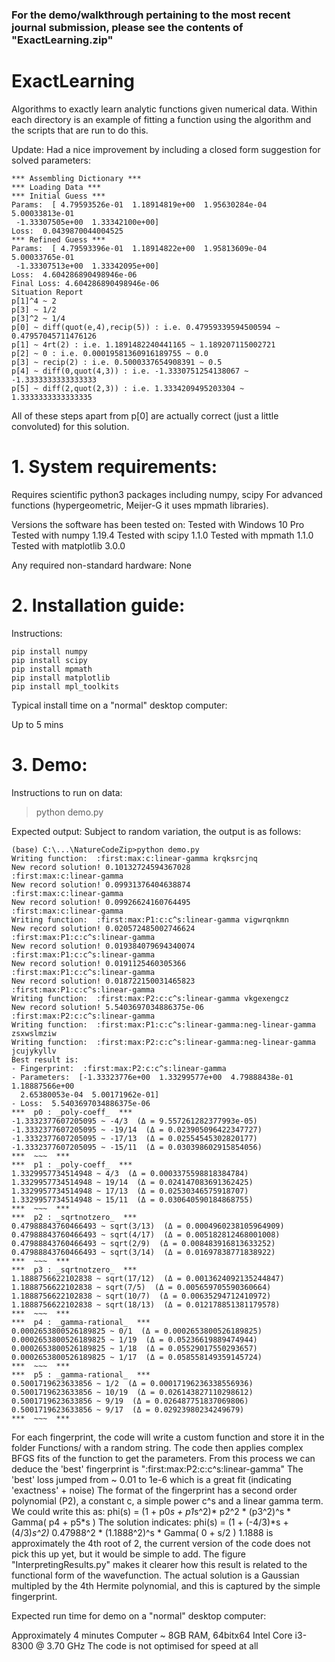 ### For the demo/walkthrough pertaining to the most recent journal submission, please see the contents of "ExactLearning.zip"

# ExactLearning
Algorithms to exactly learn analytic functions given numerical data.
Within each directory is an example of fitting a function using the algorithm and the scripts that are run to do this.


Update:
Had a nice improvement by including a closed form suggestion for solved parameters: 

```
*** Assembling Dictionary ***
*** Loading Data ***
*** Initial Guess ***
Params:  [ 4.79593526e-01  1.18914819e+00  1.95630284e-04  5.00033813e-01
 -1.33307505e+00  1.33342100e+00]
Loss:  0.0439870044004525
*** Refined Guess ***
Params:  [ 4.79593396e-01  1.18914822e+00  1.95813609e-04  5.00033765e-01
 -1.33307513e+00  1.33342095e+00]
Loss:  4.604286890498946e-06
Final Loss: 4.604286890498946e-06
Situation Report
p[1]^4 ~ 2
p[3] ~ 1/2
p[3]^2 ~ 1/4
p[0] ~ diff(quot(e,4),recip(5)) : i.e. 0.47959339594500594 ~ 0.47957045711476126
p[1] ~ 4rt(2) : i.e. 1.1891482240441165 ~ 1.189207115002721
p[2] ~ 0 : i.e. 0.00019581360916189755 ~ 0.0
p[3] ~ recip(2) : i.e. 0.5000337654908391 ~ 0.5
p[4] ~ diff(0,quot(4,3)) : i.e. -1.3330751254138067 ~ -1.3333333333333333
p[5] ~ diff(2,quot(2,3)) : i.e. 1.3334209495203304 ~ 1.3333333333333335
```
All of these steps apart from p[0] are actually correct (just a little convoluted) for this solution.


# 1. System requirements:
Requires scientific python3 packages including numpy, scipy
For advanced functions (hypergeometric, Meijer-G it uses mpmath libraries).

Versions the software has been tested on:
Tested with Windows 10 Pro
Tested with numpy 1.19.4
Tested with scipy 1.1.0
Tested with mpmath 1.1.0
Tested with matplotlib 3.0.0

Any required non-standard hardware:
 None

# 2. Installation guide:
Instructions:
```
pip install numpy
pip install scipy
pip install mpmath
pip install matplotlib
pip install mpl_toolkits
```
Typical install time on a "normal" desktop computer:

Up to 5 mins

# 3. Demo:
Instructions to run on data:

  > python demo.py

Expected output:
Subject to random variation, the output is as follows:

```
(base) C:\...\NatureCodeZip>python demo.py
Writing function:  :first:max:c:linear-gamma krqksrcjnq
New record solution! 0.10132724594367028
:first:max:c:linear-gamma
New record solution! 0.09931376404638874
:first:max:c:linear-gamma
New record solution! 0.09926624160764495
:first:max:c:linear-gamma
Writing function:  :first:max:P1:c:c^s:linear-gamma vigwrqnkmn
New record solution! 0.020572485002746624
:first:max:P1:c:c^s:linear-gamma
New record solution! 0.019384079694340074
:first:max:P1:c:c^s:linear-gamma
New record solution! 0.0191125460305366
:first:max:P1:c:c^s:linear-gamma
New record solution! 0.018722150031465823
:first:max:P1:c:c^s:linear-gamma
Writing function:  :first:max:P2:c:c^s:linear-gamma vkgexengcz
New record solution! 5.5403697034886375e-06
:first:max:P2:c:c^s:linear-gamma
Writing function:  :first:max:P1:c:c^s:linear-gamma:neg-linear-gamma zsxwslmziw
Writing function:  :first:max:P2:c:c^s:linear-gamma:neg-linear-gamma jcujykyllv
Best result is:
- Fingerprint:  :first:max:P2:c:c^s:linear-gamma
- Parameters:  [-1.33323776e+00  1.33299577e+00  4.79888438e-01  1.18887566e+00
  2.65380053e-04  5.00171962e-01]
- Loss:  5.5403697034886375e-06
***  p0 : _poly-coeff_  ***
-1.3332377607205095 ~ -4/3  (Δ = 9.557261282377993e-05)
-1.3332377607205095 ~ -19/14  (Δ = 0.023905096422347727)
-1.3332377607205095 ~ -17/13  (Δ = 0.02554545302820177)
-1.3332377607205095 ~ -15/11  (Δ = 0.030398602915854056)
***  ~~~  ***
***  p1 : _poly-coeff_  ***
1.3329957734514948 ~ 4/3  (Δ = 0.0003375598818384784)
1.3329957734514948 ~ 19/14  (Δ = 0.024147083691362425)
1.3329957734514948 ~ 17/13  (Δ = 0.02530346575918707)
1.3329957734514948 ~ 15/11  (Δ = 0.030640590184868755)
***  ~~~  ***
***  p2 : _sqrtnotzero_  ***
0.47988843760466493 ~ sqrt(3/13)  (Δ = 0.0004960238105964909)
0.47988843760466493 ~ sqrt(4/17)  (Δ = 0.005182812468001008)
0.47988843760466493 ~ sqrt(2/9)  (Δ = 0.008483916813633252)
0.47988843760466493 ~ sqrt(3/14)  (Δ = 0.01697838771838922)
***  ~~~  ***
***  p3 : _sqrtnotzero_  ***
1.1888756622102838 ~ sqrt(17/12)  (Δ = 0.0013624092135244847)
1.1888756622102838 ~ sqrt(7/5)  (Δ = 0.005659705590360664)
1.1888756622102838 ~ sqrt(10/7)  (Δ = 0.00635294712410972)
1.1888756622102838 ~ sqrt(18/13)  (Δ = 0.012178851381179578)
***  ~~~  ***
***  p4 : _gamma-rational_  ***
0.0002653800526189825 ~ 0/1  (Δ = 0.0002653800526189825)
0.0002653800526189825 ~ 1/19  (Δ = 0.05236619889474944)
0.0002653800526189825 ~ 1/18  (Δ = 0.05529017550293657)
0.0002653800526189825 ~ 1/17  (Δ = 0.058558149359145724)
***  ~~~  ***
***  p5 : _gamma-rational_  ***
0.5001719623633856 ~ 1/2  (Δ = 0.00017196236338556936)
0.5001719623633856 ~ 10/19  (Δ = 0.026143827110298612)
0.5001719623633856 ~ 9/19  (Δ = 0.026487751837069806)
0.5001719623633856 ~ 9/17  (Δ = 0.02923980234249679)
***  ~~~  ***
```
 For each fingerprint, the code will write a custom function and store it in the folder Functions/ with a random string.
 The code then applies complex BFGS fits of the function to get the parameters.
 From this process we can deduce the 'best' fingerprint is ":first:max:P2:c:c^s:linear-gamma"
 The 'best' loss jumped from ~ 0.01 to 1e-6 which is a great fit (indicating 'exactness' + noise)
 The format of the fingerprint has a second order polynomial (P2), a constant c, a simple power c^s and a linear gamma term.
 We could write this as: phi(s) = (1 + p0*s + p1*s^2)* p2^2 * (p3^2)^s * Gamma( p4 + p5*s )
 The solution indicates: phi(s) = (1 + (-4/3)*s + (4/3)*s^2)* 0.47988^2 * (1.1888^2)^s * Gamma( 0 + s/2 )
 1.1888 is approximately the 4th root of 2, the current version of the code does not pick this up yet, but it would be simple to add.
 The figure "InterpretingResults.py" makes it clearer how this result is related to the functional form of the wavefunction.
 The actual solution is a Gaussian multipled by the 4th Hermite polynomial, and this is captured by the simple fingerprint.

Expected run time for demo on a "normal" desktop computer:

 Approximately 4 minutes
 Computer ~ 8GB RAM, 64bitx64 Intel Core i3-8300 @ 3.70 GHz
 The code is not optimised for speed at all

